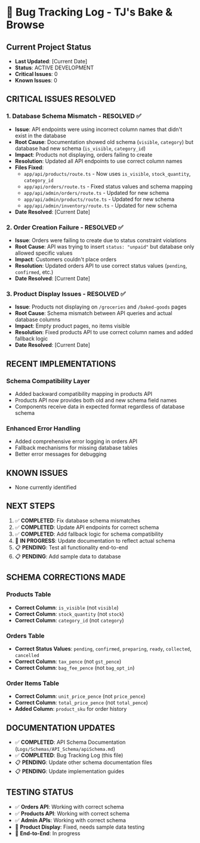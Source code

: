 # 🐛 Bug Tracking Log - TJ's Bake & Browse

## **Current Project Status**

- **Last Updated**: [Current Date]
- **Status**: ACTIVE DEVELOPMENT
- **Critical Issues**: 0
- **Known Issues**: 0

## **CRITICAL ISSUES RESOLVED**

### **1. Database Schema Mismatch - RESOLVED ✅**

- **Issue**: API endpoints were using incorrect column names that didn't exist in the database
- **Root Cause**: Documentation showed old schema (`visible`, `category`) but database had new schema (`is_visible`, `category_id`)
- **Impact**: Products not displaying, orders failing to create
- **Resolution**: Updated all API endpoints to use correct column names
- **Files Fixed**:
  - `app/api/products/route.ts` - Now uses `is_visible`, `stock_quantity`, `category_id`
  - `app/api/orders/route.ts` - Fixed status values and schema mapping
  - `app/api/admin/orders/route.ts` - Updated for new schema
  - `app/api/admin/products/route.ts` - Updated for new schema
  - `app/api/admin/inventory/route.ts` - Updated for new schema
- **Date Resolved**: [Current Date]

### **2. Order Creation Failure - RESOLVED ✅**

- **Issue**: Orders were failing to create due to status constraint violations
- **Root Cause**: API was trying to insert `status: "unpaid"` but database only allowed specific values
- **Impact**: Customers couldn't place orders
- **Resolution**: Updated orders API to use correct status values (`pending`, `confirmed`, etc.)
- **Date Resolved**: [Current Date]

### **3. Product Display Issues - RESOLVED ✅**

- **Issue**: Products not displaying on `/groceries` and `/baked-goods` pages
- **Root Cause**: Schema mismatch between API queries and actual database columns
- **Impact**: Empty product pages, no items visible
- **Resolution**: Fixed products API to use correct column names and added fallback logic
- **Date Resolved**: [Current Date]

## **RECENT IMPLEMENTATIONS**

### **Schema Compatibility Layer**

- Added backward compatibility mapping in products API
- Products API now provides both old and new schema field names
- Components receive data in expected format regardless of database schema

### **Enhanced Error Handling**

- Added comprehensive error logging in orders API
- Fallback mechanisms for missing database tables
- Better error messages for debugging

## **KNOWN ISSUES**

- None currently identified

## **NEXT STEPS**

1. ✅ **COMPLETED**: Fix database schema mismatches
2. ✅ **COMPLETED**: Update API endpoints for correct schema
3. ✅ **COMPLETED**: Add fallback logic for schema compatibility
4. 🔄 **IN PROGRESS**: Update documentation to reflect actual schema
5. 📋 **PENDING**: Test all functionality end-to-end
6. 📋 **PENDING**: Add sample data to database

## **SCHEMA CORRECTIONS MADE**

### **Products Table**

- **Correct Column**: `is_visible` (not `visible`)
- **Correct Column**: `stock_quantity` (not `stock`)
- **Correct Column**: `category_id` (not `category`)

### **Orders Table**

- **Correct Status Values**: `pending`, `confirmed`, `preparing`, `ready`, `collected`, `cancelled`
- **Correct Column**: `tax_pence` (not `gst_pence`)
- **Correct Column**: `bag_fee_pence` (not `bag_opt_in`)

### **Order Items Table**

- **Correct Column**: `unit_price_pence` (not `price_pence`)
- **Correct Column**: `total_price_pence` (not `total_pence`)
- **Added Column**: `product_sku` for order history

## **DOCUMENTATION UPDATES**

- ✅ **COMPLETED**: API Schema Documentation (`Logs/Schemas/API_Schema/apiSchema.md`)
- ✅ **COMPLETED**: Bug Tracking Log (this file)
- 📋 **PENDING**: Update other schema documentation files
- 📋 **PENDING**: Update implementation guides

## **TESTING STATUS**

- ✅ **Orders API**: Working with correct schema
- ✅ **Products API**: Working with correct schema
- ✅ **Admin APIs**: Working with correct schema
- 🔄 **Product Display**: Fixed, needs sample data testing
- 🔄 **End-to-End**: In progress

